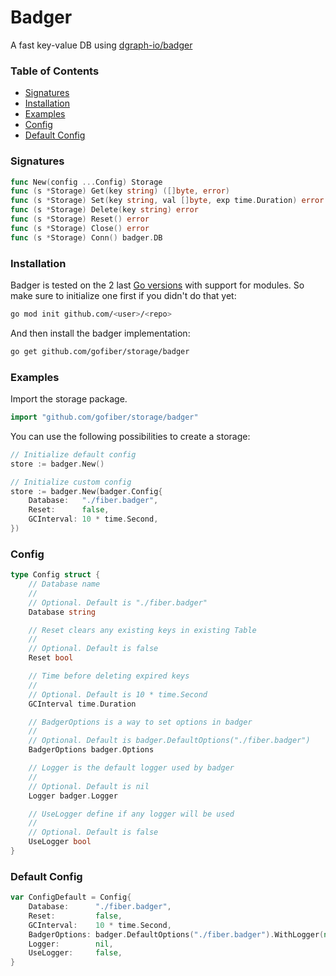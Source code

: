 # Badger

A fast key-value DB using [dgraph-io/badger](https://github.com/dgraph-io/badger)

### Table of Contents

- [Signatures](#signatures)
- [Installation](#installation)
- [Examples](#examples)
- [Config](#config)
- [Default Config](#default-config)

### Signatures

```go
func New(config ...Config) Storage
func (s *Storage) Get(key string) ([]byte, error)
func (s *Storage) Set(key string, val []byte, exp time.Duration) error
func (s *Storage) Delete(key string) error
func (s *Storage) Reset() error
func (s *Storage) Close() error
func (s *Storage) Conn() badger.DB
```

### Installation

Badger is tested on the 2 last [Go versions](https://golang.org/dl/) with support for modules. So make sure to initialize one first if you didn't do that yet:

```bash
go mod init github.com/<user>/<repo>
```

And then install the badger implementation:

```bash
go get github.com/gofiber/storage/badger
```

### Examples

Import the storage package.

```go
import "github.com/gofiber/storage/badger"
```

You can use the following possibilities to create a storage:

```go
// Initialize default config
store := badger.New()

// Initialize custom config
store := badger.New(badger.Config{
	Database:   "./fiber.badger",
	Reset:      false,
	GCInterval: 10 * time.Second,
})
```

### Config

```go
type Config struct {
	// Database name
	//
	// Optional. Default is "./fiber.badger"
	Database string

	// Reset clears any existing keys in existing Table
	//
	// Optional. Default is false
	Reset bool

	// Time before deleting expired keys
	//
	// Optional. Default is 10 * time.Second
	GCInterval time.Duration

	// BadgerOptions is a way to set options in badger
	//
	// Optional. Default is badger.DefaultOptions("./fiber.badger")
	BadgerOptions badger.Options

	// Logger is the default logger used by badger
	//
	// Optional. Default is nil
	Logger badger.Logger

	// UseLogger define if any logger will be used
	//
	// Optional. Default is false
	UseLogger bool
}
```

### Default Config

```go
var ConfigDefault = Config{
	Database:      "./fiber.badger",
	Reset:         false,
	GCInterval:    10 * time.Second,
	BadgerOptions: badger.DefaultOptions("./fiber.badger").WithLogger(nil),
	Logger:        nil,
	UseLogger:     false,
}
```

